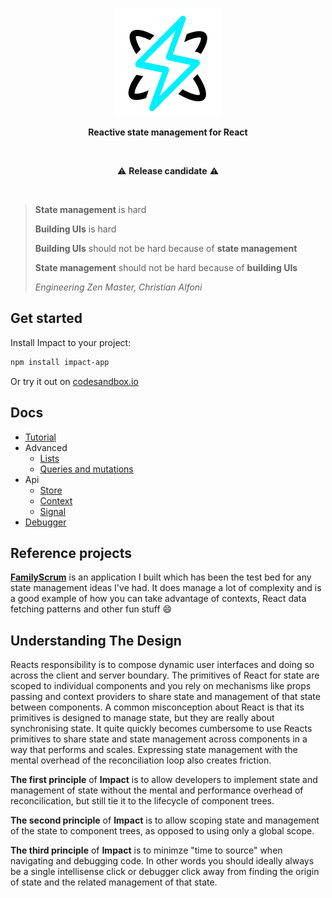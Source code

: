 



<p align="center">
  <img align="center" src="./Icon.png" />
</p>
<p align="center">
  <b>Reactive state management for React</b>
</p>

<br />

<p align="center">
⚠️ <b>Release candidate</b> ⚠️
</p>

<br/>

> **State management** is hard
>
> **Building UIs** is hard
>
> **Building UIs** should not be hard because of **state management**
>
> **State management** should not be hard because of **building UIs**
>
> *Engineering Zen Master, Christian Alfoni*

## Get started

Install Impact to your project:

```sh
npm install impact-app
```

Or try it out on [codesandbox.io](https://codesandbox.io/p/devbox/impact-template-fp6gd9)

## Docs

- [Tutorial](./docs/01_tutorial.md)
- Advanced
  - [Lists](./docs/02_lists.md)
  - [Queries and mutations](./docs/03_queries_and_mutations.md)
- Api
  - [Store](./docs/04_store.md)
  - [Context](./docs/05_context.md)
  - [Signal](./docs/06_signal.md)
- [Debugger](./docs/07_debugger.md)

## Reference projects

**[FamilyScrum](https://codesandbox.io/p/github/christianalfoni/family-scrum-v2/main)** is an application I built which has been the test bed for any state management ideas I've had. It does manage a lot of complexity and is a good example of how you can take advantage of contexts, React data fetching patterns and other fun stuff 😄

## Understanding The Design

Reacts responsibility is to compose dynamic user interfaces and doing so across the client and server boundary. The primitives of React for state are scoped to individual components and you rely on mechanisms like props passing and context providers to share state and management of that state between components. A common misconception about React is that its primitives is designed to manage state, but they are really about synchronising state. It quite quickly becomes cumbersome to use Reacts primitives to share state and state management across components in a way that performs and scales. Expressing state management with the mental overhead of the reconciliation loop also creates friction.

**The first principle** of **Impact** is to allow developers to implement state and management of state without the mental and performance overhead of reconcilication, but still tie it to the lifecycle of component trees.

**The second principle** of **Impact** is to allow scoping state and management of the state to component trees, as opposed to using only a global scope.

**The third principle** of **Impact** is to minimze "time to source" when navigating and debugging code. In other words you should ideally always be a single intellisense click or debugger click away from finding the origin of state and the related management of that state.

